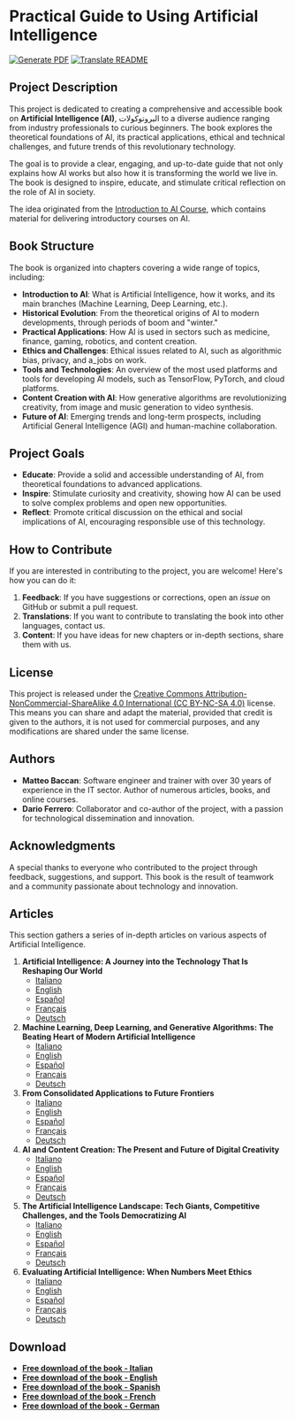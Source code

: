# Practical Guide to Using Artificial Intelligence

[![Generate PDF](https://github.com/matteobaccan/CorsoAIBook/actions/workflows/generatepdf.yml/badge.svg)](https://github.com/matteobaccan/CorsoAIBook/actions/workflows/generatepdf.yml)
[![Translate README](https://github.com/matteobaccan/CorsoAIBook/actions/workflows/translatereadme.yml/badge.svg)](https://github.com/matteobaccan/CorsoAIBook/actions/workflows/translatereadme.yml)

## Project Description

This project is dedicated to creating a comprehensive and accessible book on **Artificial Intelligence (AI)**, البروتوكولات to a diverse audience ranging from industry professionals to curious beginners. The book explores the theoretical foundations of AI, its practical applications, ethical and technical challenges, and future trends of this revolutionary technology.

The goal is to provide a clear, engaging, and up-to-date guide that not only explains how AI works but also how it is transforming the world we live in. The book is designed to inspire, educate, and stimulate critical reflection on the role of AI in society.

The idea originated from the [Introduction to AI Course](https://github.com/matteobaccan/CorsoAI), which contains material for delivering introductory courses on AI.

## Book Structure

The book is organized into chapters covering a wide range of topics, including:

- **Introduction to AI**: What is Artificial Intelligence, how it works, and its main branches (Machine Learning, Deep Learning, etc.).
- **Historical Evolution**: From the theoretical origins of AI to modern developments, through periods of boom and "winter."
- **Practical Applications**: How AI is used in sectors such as medicine, finance, gaming, robotics, and content creation.
- **Ethics and Challenges**: Ethical issues related to AI, such as algorithmic bias, privacy, and a_jobs on work.
- **Tools and Technologies**: An overview of the most used platforms and tools for developing AI models, such as TensorFlow, PyTorch, and cloud platforms.
- **Content Creation with AI**: How generative algorithms are revolutionizing creativity, from image and music generation to video synthesis.
- **Future of AI**: Emerging trends and long-term prospects, including Artificial General Intelligence (AGI) and human-machine collaboration.

## Project Goals

- **Educate**: Provide a solid and accessible understanding of AI, from theoretical foundations to advanced applications.
- **Inspire**: Stimulate curiosity and creativity, showing how AI can be used to solve complex problems and open new opportunities.
- **Reflect**: Promote critical discussion on the ethical and social implications of AI, encouraging responsible use of this technology.

## How to Contribute

If you are interested in contributing to the project, you are welcome! Here's how you can do it:

1. **Feedback**: If you have suggestions or corrections, open an *issue* on GitHub or submit a pull request.
2. **Translations**: If you want to contribute to translating the book into other languages, contact us.
3. **Content**: If you have ideas for new chapters or in-depth sections, share them with us.

## License

This project is released under the [Creative Commons Attribution-NonCommercial-ShareAlike 4.0 International (CC BY-NC-SA 4.0)](https://creativecommons.org/licenses/by-nc-sa/4.0/) license. This means you can share and adapt the material, provided that credit is given to the authors, it is not used for commercial purposes, and any modifications are shared under the same license.

## Authors

- **Matteo Baccan**: Software engineer and trainer with over 30 years of experience in the IT sector. Author of numerous articles, books, and online courses.
- **Dario Ferrero**: Collaborator and co-author of the project, with a passion for technological dissemination and innovation.

## Acknowledgments

A special thanks to everyone who contributed to the project through feedback, suggestions, and support. This book is the result of teamwork and a community passionate about technology and innovation.

## Articles

This section gathers a series of in-depth articles on various aspects of Artificial Intelligence.

1.  **Artificial Intelligence: A Journey into the Technology That Is Reshaping Our World**
    -   [Italiano](articoli/01-L'Intelligenza%20Artificiale%20-%20Un%20Viaggio%20nella%20Tecnologia%20Che%20Sta%20Ridefinendo%20il%20Nostro%20Mondo/L'Intelligenza%20Artificiale%20-%20Un%20Viaggio%20nella%20Tecnologia%20Che%20Sta%20Ridefinendo%20il%20Nostro%20Mondo.md)
    -   [English](articoli/01-L'Intelligenza%20Artificiale%20-%20Un%20Viaggio%20nella%20Tecnologia%20Che%20Sta%20Ridefinendo%20il%20Nostro%20Mondo/L'Intelligenza%20Artificiale%20-%20Un%20Viaggio%20nella%20Tecnologia%20Che%20Sta%20Ridefinendo%20il%20Nostro%20Mondo_en.md)
    -   [Español](articoli/01-L'Intelligenza%20Artificiale%20-%20Un%20Viaggio%20nella%20Tecnologia%20Che%20Sta%20Ridefinendo%20il%20Nostro%20Mondo/L'Intelligenza%20Artificiale%20-%20Un%20Viaggio%20nella%20Tecnologia%20Che%20Sta%20Ridefinendo%20il%20Nostro%20Mondo_es.md)
    -   [Français](articoli/01-L'Intelligenza%20Artificiale%20-%20Un%20Viaggio%20nella%20Tecnologia%20Che%20Sta%20Ridefinendo%20il%20Nostro%20Mondo/L'Intelligenza%20Artificiale%20-%20Un%20Viaggio%20nella%20Tecnologia%20Che%20Sta%20Ridefinendo%20il%20Nostro%20Mondo_fr.md)
    -   [Deutsch](articoli/01-L'Intelligenza%20Artificiale%20-%20Un%20Viaggio%20nella%20Tecnologia%20Che%20Sta%20Ridefinendo%20il%20Nostro%20Mondo/L'Intelligenza%20Artificiale%20-%20Un%20Viaggio%20nella%20Tecnologia%20Che%20Sta%20Ridefinendo%20il%20Nostro%20Mondo_de.md)
2.  **Machine Learning, Deep Learning, and Generative Algorithms: The Beating Heart of Modern Artificial Intelligence**
    -   [Italiano](articoli/02-Machine%20Learning%2C%20Deep%20Learning%20e%20Algoritmi%20Generativi%20Il%20Cuore%20Pulsante%20dell'Intelligenza%20Artificiale%20Moderna/Machine%20Learning%2C%20Deep%20Learning%20e%20Algoritmi%20Generativi%20Il%20Cuore%20Pulsante%20dell'Intelligenza%20Artificiale%20Moderna.md)
    -   [English](articoli/02-Machine%20Learning%2C%20Deep%20Learning%20e%20Algoritmi%20Generativi%20Il%20Cuore%20Pulsante%20dell'Intelligenza%20Artificiale%20Moderna/Machine%20Learning%2C%20Deep%20Learning%20e%20Algoritmi%20Generativi%20Il%20Cuore%20Pulsante%20dell'Intelligenza%20Artificiale%20Moderna_en.md)
    -   [Español](articoli/02-Machine%20Learning%2C%20Deep%20Learning%20e%20Algoritmi%20Generativi%20Il%20Cuore%20Pulsante%20dell'Intelligenza%20Artificiale%20Moderna/Machine%20Learning%2C%20Deep%20Learning%20e%20Algoritmi%20Generativi%20Il%20Cuore%20Pulsante%20dell'Intelligenza%20Artificiale%20Moderna_es.md)
    -   [Français](articoli/02-Machine%20Learning%2C%20Deep%20Learning%20e%20Algoritmi%20Generativi%20Il%20Cuore%20Pulsante%20dell'Intelligenza%20Artificiale%20Moderna/Machine%20Learning%2C%20Deep%20Learning%20e%20Algoritmi%20Generativi%20Il%20Cuore%20Pulsante%20dell'Intelligenza%20Artificiale%20Moderna_fr.md)
    -   [Deutsch](articoli/02-Machine%20Learning%2C%20Deep%20Learning%20e%20Algoritmi%20Generativi%20Il%20Cuore%20Pulsante%20dell'Intelligenza%20Artificiale%20Moderna/Machine%20Learning%2C%20Deep%20Learning%20e%20Algoritmi%20Generativi%20Il%20Cuore%20Pulsante%20dell'Intelligenza%20Artificiale%20Moderna_de.md)
3.  **From Consolidated Applications to Future Frontiers**
    -   [Italiano](articoli/03-Dalle%20Applicazioni%20Consolidate%20alle%20Frontiere%20del%20Futuro/Dalle%20Applicazioni%20Consolidate%20alle%20Frontiere%20del%20Futuro.md)
    -   [English](articoli/03-Dalle%20Applicazioni%20Consolidate%20alle%20Frontiere%20del%20Futuro/Dalle%20Applicazioni%20Consolidate%20alle%20Frontiere%20del%20Futuro_en.md)
    -   [Español](articoli/03-Dalle%20Applicazioni%20Consolidate%20alle%20Frontiere%20del%20Futuro/Dalle%20Applicazioni%20Consolidate%20alle%20Frontiere%20del%20Futuro_es.md)
    -   [Français](articoli/03-Dalle%20Applicazioni%20Consolidate%20alle%20Frontiere%20del%20Futuro/Dalle%20Applicazioni%20Consolidate%20alle%20Frontiere%20del%20Futuro_fr.md)
    -   [Deutsch](articoli/03-Dalle%20Applicazioni%20Consolidate%20alle%20Frontiere%20del%20Futuro/Dalle%20Applicazioni%20Consolidate%20alle%20Frontiere%20del%20Futuro_de.md)
4.  **AI and Content Creation: The Present and Future of Digital Creativity**
    -   [Italiano](articoli/04-AI_Creazione_Contenuti/AI_Creazione_Contenuti.md)
    -   [English](articoli/04-AI_Creazione_Contenuti/AI_Creazione_Contenuti_en.md)
    -   [Español](articoli/04-AI_Creazione_Contenuti/AI_Creazione_Contenuti_es.md)
    -   [Français](articoli/04-AI_Creazione_Contenuti/AI_Creazione_Contenuti_fr.md)
    -   [Deutsch](articoli/04-AI_Creazione_Contenuti/AI_Creazione_Contenuti_de.md)
5.  **The Artificial Intelligence Landscape: Tech Giants, Competitive Challenges, and the Tools Democratizing AI**
    -   [Italiano](articoli/05-AI%20Aziende%20e%20Servizi/IA_Aziende_e_Servizi%20.md)
    -   [English](articoli/05-AI%20Aziende%20e%20Servizi/IA_Aziende_e_Servizi_en.md)
    -   [Español](articoli/05-AI%20Aziende%20e%20Servizi/IA_Aziende_e_Servizi_es.md)
    -   [Français](articoli/05-AI%20Aziende%20e%20Servizi/IA_Aziende_e_Servizi%20_fr.md)
    -   [Deutsch](articoli/05-AI%20Aziende%20e%20Servizi/IA_Aziende_e_Servizi%20_de.md)
6.  **Evaluating Artificial Intelligence: When Numbers Meet Ethics**
    -   [Italiano](articoli/06-AI%20Valutazione%20ed%20Etica/AI_Valutazione_ed_etica.md)
    -   [English](articoli/06-AI%20Valutazione%20ed%20Etica/AI_Valutazione_ed_etica_en.md)
    -   [Español](articoli/06-AI%20Valutazione%20ed%20Etica/AI_Valutazione_ed_etica_es.md)
    -   [Français](articoli/06-AI%20Valutazione%20ed%20Etica/AI_Valutazione_ed_etica_fr.md)
    -   [Deutsch](articoli/06-AI%20Valutazione%20ed%20Etica/AI_Valutazione_ed_etica_de.md)

## Download

- __[Free download of the book - Italian](https://github.com/matteobaccan/CorsoAIBook/raw/refs/heads/main/book/Corso_AI_Book-it.pdf)__
- __[Free download of the book - English](https://github.com/matteobaccan/CorsoAIBook/raw/refs/heads/main/book/Corso_AI_Book-en.pdf)__
- __[Free download of the book - Spanish](https://github.com/matteobaccan/CorsoAIBook/raw/refs/heads/main/book/Corso_AI_Book-es.pdf)__
- __[Free download of the book - French](https://github.com/matteobaccan/CorsoAIBook/raw/refs/heads/main/book/Corso_AI_Book-fr.pdf)__
- __[Free download of the book - German](https://github.com/matteobaccan/CorsoAIBook/raw/refs/heads/main/book/Corso_AI_Book-de.pdf)__
